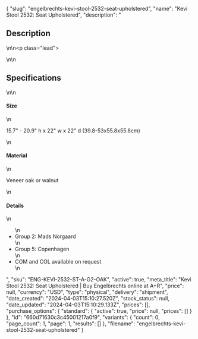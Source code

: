 {
  "slug": "engelbrechts-kevi-stool-2532-seat-upholstered",
  "name": "Kevi Stool 2532: Seat Upholstered",
  "description": "<h2>Description</h2>\n<!-- split -->\n<p class=\"lead\"> </p>\n<!-- split -->\n<h2>Specifications</h2>\n<!-- split -->\n<h4>Size</h4>\n<p>15.7\" - 20.9\" h x 22\" w x 22\" d (39.8-53x55.8x55.8cm)</p>\n<h4>Material</h4>\n<p>Veneer oak or walnut</p>\n<h4>Details</h4>\n<ul>\n<li>Group 2: Mads Norgaard</li>\n<li>Group 5: Copenhagen</li>\n<li>COM and COL available on request</li>\n</ul>",
  "sku": "ENG-KEVI-2532-ST-A-G2-OAK",
  "active": true,
  "meta_title": "Kevi Stool 2532: Seat Upholstered | Buy Engelbrechts online at A+R",
  "price": null,
  "currency": "USD",
  "type": "physical",
  "delivery": "shipment",
  "date_created": "2024-04-03T15:10:27.520Z",
  "stock_status": null,
  "date_updated": "2024-04-03T15:10:29.133Z",
  "prices": [],
  "purchase_options": {
    "standard": {
      "active": true,
      "price": null,
      "prices": []
    }
  },
  "id": "660d71630c3c45001217a0f9",
  "variants": {
    "count": 0,
    "page_count": 1,
    "page": 1,
    "results": []
  },
  "filename": "engelbrechts-kevi-stool-2532-seat-upholstered"
}